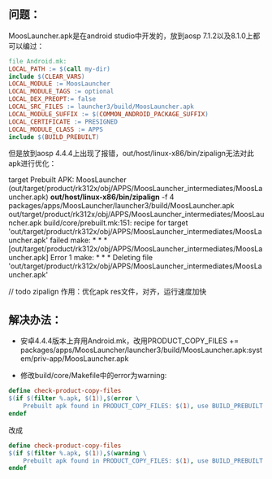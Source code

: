 



## 问题：

MoosLauncher.apk是在android studio中开发的，放到aosp 7.1.2以及8.1.0上都可以编过：

```makefile
file Android.mk: 
LOCAL_PATH := $(call my-dir)
include $(CLEAR_VARS)
LOCAL_MODULE := MoosLauncher
LOCAL_MODULE_TAGS := optional
LOCAL_DEX_PREOPT:= false
LOCAL_SRC_FILES := launcher3/build/MoosLauncher.apk
LOCAL_MODULE_SUFFIX := $(COMMON_ANDROID_PACKAGE_SUFFIX)
LOCAL_CERTIFICATE := PRESIGNED
LOCAL_MODULE_CLASS := APPS
include $(BUILD_PREBUILT)
```

但是放到aosp 4.4.4上出现了报错，out/host/linux-x86/bin/zipalign无法对此apk进行优化：

target Prebuilt APK: MoosLauncher (out/target/product/rk312x/obj/APPS/MoosLauncher_intermediates/MoosLauncher.apk)
**out/host/linux-x86/bin/zipalign** -f 4 packages/apps/MoosLauncher/launcher3/build/MoosLauncher.apk out/target/product/rk312x/obj/APPS/MoosLauncher_intermediates/MoosLauncher.apk
build/core/prebuilt.mk:151: recipe for target 'out/target/product/rk312x/obj/APPS/MoosLauncher_intermediates/MoosLauncher.apk' failed
make: * * * [out/target/product/rk312x/obj/APPS/MoosLauncher_intermediates/MoosLauncher.apk] Error 1
make: * * * Deleting file 'out/target/product/rk312x/obj/APPS/MoosLauncher_intermediates/MoosLauncher.apk'

// todo zipalign 作用：优化apk res文件，对齐，运行速度加快

## 解决办法：

* 安卓4.4.4版本上弃用Android.mk，改用PRODUCT_COPY_FILES += packages/apps/MoosLauncher/launcher3/build/MoosLauncher.apk:system/priv-app/MoosLauncher.apk

* 修改build/core/Makefile中的error为warning:

```makefile
define check-product-copy-files
$(if $(filter %.apk, $(1)),$(error \
    Prebuilt apk found in PRODUCT_COPY_FILES: $(1), use BUILD_PREBUILT instead!))
endef
```

改成

```makefile
define check-product-copy-files
$(if $(filter %.apk, $(1)),$(warning \
    Prebuilt apk found in PRODUCT_COPY_FILES: $(1), use BUILD_PREBUILT instead!))
endef
```



